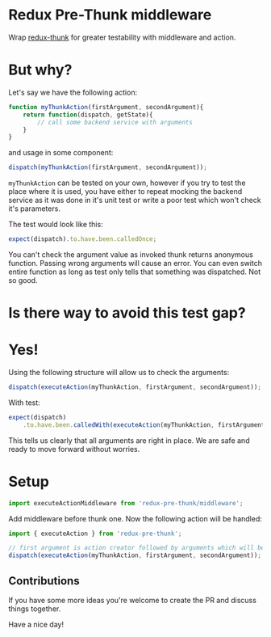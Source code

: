 Redux Pre-Thunk middleware
===

Wrap [redux-thunk](https://github.com/gaearon/redux-thunk) for greater testability with middleware and action.

But why?
===

Let's say we have the following action:

```javascript
function myThunkAction(firstArgument, secondArgument){
    return function(dispatch, getState){
        // call some backend service with arguments
    }
}
```

and usage in some component:

```javascript
dispatch(myThunkAction(firstArgument, secondArgument));
```

`myThunkAction` can be tested on your own, however if you try to test the place where it is used, you have either to repeat mocking the backend service as it was done in it's unit test or write a poor test which won't check it's parameters.

The test would look like this:
```javascript
expect(dispatch).to.have.been.calledOnce;
```

You can't check the argument value as invoked thunk returns anonymous function. Passing wrong arguments will cause an error. You can even switch entire function as long as test only tells that something was dispatched. Not so good.

Is there way to avoid this test gap?
===

Yes!
===

Using the following structure will allow us to check the arguments:


```javascript
dispatch(executeAction(myThunkAction, firstArgument, secondArgument));
```

With test: 
```javascript
expect(dispatch)
    .to.have.been.calledWith(executeAction(myThunkAction, firstArgument, secondArgument))
```

This tells us clearly that all arguments are right in place. We are safe and ready to move forward without worries.

Setup
===


```javascript
import executeActionMiddleware from 'redux-pre-thunk/middleware';
```

Add middleware before thunk one. Now the following action will be handled:

```javascript
import { executeAction } from 'redux-pre-thunk';

// first argument is action creator followed by arguments which will be used
dispatch(executeAction(myThunkAction, firstArgument, secondArgument));
```


Contributions
---

If you have some more ideas you're welcome to create the PR and discuss things together.

Have a nice day!
